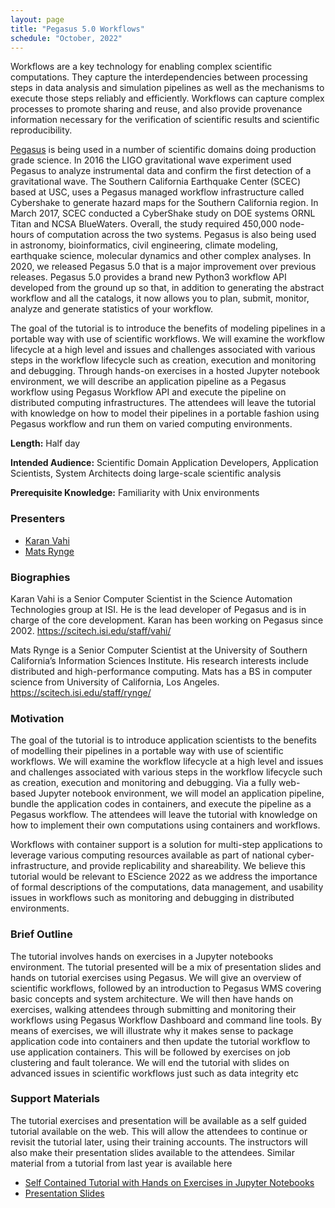 ```yaml
---
layout: page
title: "Pegasus 5.0 Workflows"
schedule: "October, 2022"
---
```


Workflows are a key technology for enabling complex scientific computations. They capture the interdependencies between processing steps in data analysis and simulation pipelines as well as the mechanisms to execute those steps reliably and efficiently. Workflows can capture complex processes to promote sharing and reuse, and also provide provenance information necessary for the verification of scientific results and scientific reproducibility. 

[Pegasus](https://pegasus.isi.edu) is being used in a number of scientific domains doing production grade science. In 2016 the LIGO gravitational wave experiment used Pegasus to analyze instrumental data and confirm the first detection of a gravitational wave. The Southern California Earthquake Center (SCEC) based at USC, uses a Pegasus managed workflow infrastructure called Cybershake to generate hazard maps for the Southern California region. In March 2017, SCEC conducted a CyberShake study on DOE systems ORNL Titan and NCSA BlueWaters. Overall, the study required 450,000 node-hours of computation across the two systems. Pegasus is also being used in astronomy, bioinformatics, civil engineering, climate modeling, earthquake science, molecular dynamics and other complex analyses. In 2020, we released Pegasus 5.0 that is a major improvement over previous releases. Pegasus 5.0 provides a brand new Python3 workflow API developed from the ground up so that, in addition to generating the abstract workflow and all the catalogs, it now allows you to plan, submit, monitor, analyze and generate statistics of your workflow.

The goal of the tutorial is to introduce the benefits of modeling pipelines in a portable way with use of scientific workflows. We will examine the workflow lifecycle at a high level and issues and challenges associated with various steps in the workflow lifecycle such as creation, execution and monitoring and debugging. Through hands-on exercises in a hosted Jupyter notebook environment, we will describe an application pipeline as a Pegasus workflow using Pegasus Workflow API and execute the pipeline on distributed computing infrastructures. The attendees will leave the tutorial with knowledge on how to model their pipelines in a portable fashion using Pegasus workflow and run them on varied computing environments.

**Length:** Half day

**Intended Audience:** Scientific Domain Application Developers, Application Scientists, System Architects doing large-scale scientific analysis

**Prerequisite Knowledge:** Familiarity with Unix environments

### Presenters

- [Karan Vahi](mailto:vahi@isi.edu)
- [Mats Rynge](rynge@isi.edu)

### Biographies

Karan Vahi is a Senior Computer Scientist in the Science Automation Technologies group at ISI. He is the lead developer of Pegasus and is in charge of the core development. Karan has been working on Pegasus since 2002. https://scitech.isi.edu/staff/vahi/

Mats Rynge is a Senior Computer Scientist at the University of Southern California’s Information Sciences Institute. His research interests include distributed and high-performance computing. Mats has a BS in computer science from University of California, Los Angeles. https://scitech.isi.edu/staff/rynge/ 

### Motivation 

The goal of the tutorial is to introduce application scientists to the benefits of modelling their pipelines in a portable way with use of scientific workflows. We will examine the workflow lifecycle at a high level and issues and challenges associated with various steps in the workflow lifecycle such as creation, execution and monitoring and debugging. Via a fully web-based Jupyter notebook environment, we will model an application pipeline, bundle the application codes in containers, and execute the pipeline as a Pegasus workflow. The attendees will leave the tutorial with knowledge on how to implement their own computations using containers and workflows.

Workflows with container support is a solution for multi-step applications to leverage various computing resources available as part of national cyber-infrastructure, and provide replicability and shareability. We believe this tutorial would be relevant to EScience 2022 as we address the importance of formal descriptions of the computations, data management, and usability issues in workflows such as monitoring and debugging in distributed environments.

### Brief Outline

The tutorial involves hands on exercises in a Jupyter notebooks environment. The tutorial presented will be a mix of presentation slides and hands on tutorial exercises using Pegasus. We will give an overview of scientific workflows, followed by an introduction to Pegasus WMS covering basic concepts and system architecture. We will then have hands on exercises, walking attendees through submitting and monitoring their workflows using Pegasus Workflow Dashboard and command line tools. By means of exercises, we will illustrate why it makes sense to package application code into containers and then update the tutorial workflow to use application containers. This will be followed by exercises on job clustering and fault tolerance. We will end the tutorial with slides on advanced issues in scientific workflows just such as data integrity etc

### Support Materials

The tutorial exercises and presentation will be available as a self guided tutorial available on the web. This will allow the attendees to continue or revisit the tutorial later, using their training accounts. The instructors will also make their presentation slides available to the attendees. Similar material from a tutorial from last year is available here
- [Self Contained Tutorial with Hands on Exercises in Jupyter Notebooks](https://pegasus.isi.edu/documentation/user-guide/tutorial.html)
- [Presentation Slides](https://drive.google.com/file/d/1eMv9g-a4PMbFvf6RIHikT7-Yp9fDQ68P/view)
